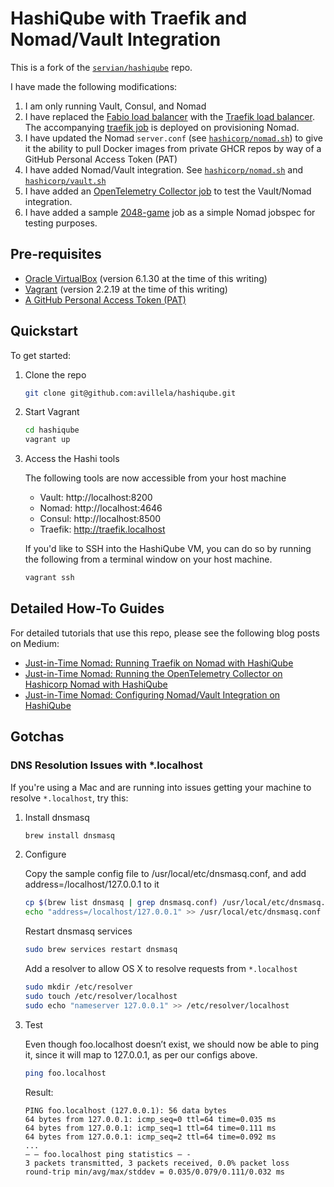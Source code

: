 # HashiQube with Traefik and Nomad/Vault Integration

This is a fork of the [`servian/hashiqube`](https://github.com/servian/hashiqube) repo.

I have made the following modifications:

1. I am only running Vault, Consul, and Nomad
2. I have replaced the [Fabio load balancer](https://fabiolb.net) with the [Traefik load balancer](traefik.io). The accompanying [traefik job](hashicorp/nomad/jobs/traefik.nomad) is deployed on provisioning Nomad.
3. I have updated the Nomad `server.conf` (see [`hashicorp/nomad.sh`](hashicorp/nomad.sh)) to give it the ability to pull Docker images from private GHCR repos by way of a GitHub Personal Access Token (PAT)
4. I have added Nomad/Vault integration. See [`hashicorp/nomad.sh`](hashicorp/nomad.sh) and [`hashicorp/vault.sh`](hashicorp/vault.sh)
5. I have added an [OpenTelemetry Collector job](hashicorp/nomad/jobs/otel-collector.nomad) to test the Vault/Nomad integration.
6. I have added a sample [2048-game](hashicorp/nomad/jobs/2048-game.nomad) job as a simple Nomad jobspec for testing purposes.

## Pre-requisites

* [Oracle VirtualBox](https://www.googleadservices.com/pagead/aclk?sa=L&ai=DChcSEwjVuPag0oL0AhXFnrMKHRjODRYYABAAGgJxbg&ohost=www.google.com&cid=CAASEuRoonvAcnwV4Mde6j85eTiOEQ&sig=AOD64_1N8BIxbnQDEjTDYvtzMR78syE9Bg&q&adurl&ved=2ahUKEwiUpe6g0oL0AhVjTd8KHWTvAkEQ0Qx6BAgCEAE) (version 6.1.30 at the time of this writing)
* [Vagrant](https://www.vagrantup.com/) (version 2.2.19 at the time of this writing)
* [A GitHub Personal Access Token (PAT)](https://docs.github.com/en/authentication/keeping-your-account-and-data-secure/creating-a-personal-access-token)

## Quickstart

To get started:

1. Clone the repo

    ```bash
    git clone git@github.com:avillela/hashiqube.git
    ```

2. Start Vagrant

    ```bash
    cd hashiqube
    vagrant up
    ```

3. Access the Hashi tools

    The following tools are now accessible from your host machine

    * Vault: http://localhost:8200
    * Nomad: http://localhost:4646
    * Consul: http://localhost:8500
    * Traefik: http://traefik.localhost

    If you'd like to SSH into the HashiQube VM, you can do so by running the following from a terminal window on your host machine.

    ```bash
    vagrant ssh
    ```

## Detailed How-To Guides

For detailed tutorials that use this repo, please see the following blog posts on Medium:
* [Just-in-Time Nomad: Running Traefik on Nomad with HashiQube](https://adri-v.medium.com/just-in-time-nomad-running-traefik-on-hashiqube-7d6dfd8ef9d8)
* [Just-in-Time Nomad: Running the OpenTelemetry Collector on Hashicorp Nomad with HashiQube](https://adri-v.medium.com/just-in-time-nomad-running-the-opentelemetry-collector-on-hashicorp-nomad-with-hashiqube-4eaf009b8382)
* [Just-in-Time Nomad: Configuring Nomad/Vault Integration on HashiQube](https://adri-v.medium.com/just-in-time-nomad-configuring-hashicorp-nomad-vault-integration-on-hashiqube-388c14cb070a)

## Gotchas

### DNS Resolution Issues with *.localhost

If you're using a Mac and are running into issues getting your machine to resolve `*.localhost`, try this: 

1. Install dnsmasq

    ```bash
    brew install dnsmasq
    ```

2. Configure

    Copy the sample config file to /usr/local/etc/dnsmasq.conf, and add address=/localhost/127.0.0.1 to it

    ```bash
    cp $(brew list dnsmasq | grep dnsmasq.conf) /usr/local/etc/dnsmasq.conf
    echo "address=/localhost/127.0.0.1" >> /usr/local/etc/dnsmasq.conf
    ```

    Restart dnsmasq services
    
    ```bash
    sudo brew services restart dnsmasq
    ```

    Add a resolver to allow OS X to resolve requests from `*.localhost`
    
    ```bash
    sudo mkdir /etc/resolver
    sudo touch /etc/resolver/localhost
    sudo echo "nameserver 127.0.0.1" >> /etc/resolver/localhost
    ```

3. Test
    
    Even though foo.localhost doesn’t exist, we should now be able to ping it, since it will map to 127.0.0.1, as per our configs above.
    
    ```bash
    ping foo.localhost
    ```

    Result:
    
    ```
    PING foo.localhost (127.0.0.1): 56 data bytes
    64 bytes from 127.0.0.1: icmp_seq=0 ttl=64 time=0.035 ms
    64 bytes from 127.0.0.1: icmp_seq=1 ttl=64 time=0.111 ms
    64 bytes from 127.0.0.1: icmp_seq=2 ttl=64 time=0.092 ms
    ...
    — — foo.localhost ping statistics — -
    3 packets transmitted, 3 packets received, 0.0% packet loss
    round-trip min/avg/max/stddev = 0.035/0.079/0.111/0.032 ms
    ```